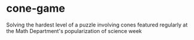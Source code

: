 # cone-game
Solving the hardest level of a puzzle involving cones featured regularly at the Math Department's popularization of science week

